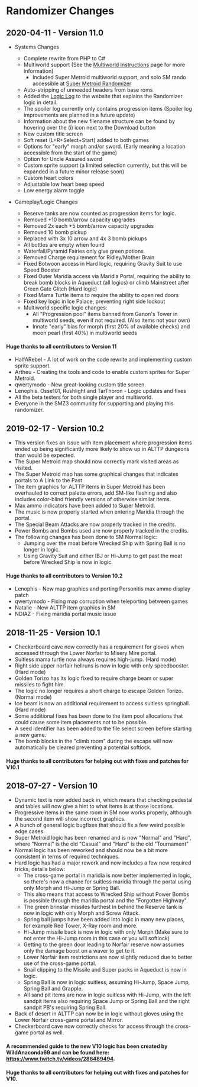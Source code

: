 # Randomizer Changes

## 2020-04-11 - Version 11.0
* Systems Changes
  * Complete rewrite from PHP to C#
  * Multiworld support (See the [Multiworld Instructions](/mwinstructions) page for more information)
    * Included Super Metroid multiworld support, and solo SM rando accessible at [Super Metroid Randomizer](https://sm.samus.link/)
  * Auto-stripping of unneeded headers from base roms
  * Added the [Logic Log](/logic) to the website that explains the Randomizer logic in detail.
  * The spoiler log currently only contains progression items (Spoiler log improvements are planned in a future update)
  * Information about the new filename structure can be found by hovering over the (i) icon next to the Download button
  * New custom title screen
  * Soft reset (L+R+Select+Start) added to both games
  * Options for "early" morph and/or sword. (Early meaning a location accessible from the start of the game)
  * Option for Uncle Assured sword
  * Custom sprite support (a limited selection currently, but this will be expanded in a future minor release soon)
  * Custom heart colors
  * Adjustable low heart beep speed
  * Low energy alarm toggle

* Gameplay/Logic Changes
  * Reserve tanks are now counted as progression items for logic.
  * Removed +10 bomb/arrow capacity upgrades
  * Removed 2x each +5 bomb/arrow capacity upgrades
  * Removed 10 bomb pickup
  * Replaced with 3x 10 arrow and 4x 3 bomb pickups
  * All bottles are empty when found
  * Waterfall/Pyramid Fairies only give green potions
  * Removed Charge requirement for Ridley/Mother Brain
  * Fixed Botwoon access in Hard logic, requiring Gravity Suit to use Speed Booster
  * Fixed Outer Maridia access via Maridia Portal, requiring the ability to break bomb blocks in Aqueduct (all logics) or climb Mainstreet after Green Gate Glitch (Hard logic)
  * Fixed Mama Turtle items to require the ability to open red doors
  * Fixed key logic in Ice Palace, preventing right side lockout
  * Multiworld specific logic changes:
    * All "Progression pool" items banned from Ganon's Tower in multiworld seeds, even if not required. (Also items not your own)
    * Innate "early" bias for morph (first 20% of available checks) and moon pearl (first 40%) in multiworld seeds

#### Huge thanks to all contributors to Version 11
  * HalfARebel - A lot of work on the code rewrite and implementing custom sprite support.
  * Artheu - Creating the tools and code to enable custom sprites for Super Metroid.
  * qwertymodo - New great-looking custom title screen.
  * Lenophis. Osse101, Rushlight and TarThoron - Logic updates and fixes
  * All the beta testers for both single player and multiworld.
  * Everyone in the SMZ3 community for supporting and playing this randomizer.

## 2019-02-17 - Version 10.2
* This version fixes an issue with item placement where progression items ended up being significantly more likely to show up in ALTTP dungeons than would be expected.
* The Super Metroid map should now correctly mark visited areas as visited.
* The Super Metroid map has some graphical changes that indicates portals to A Link to the Past
* The item graphics for ALTTP items in Super Metroid has been overhauled to correct palette errors, add SM-like flashing and also includes color-blind friendly versions of otherwise similar items.
* Max ammo indicators have been added to Super Metroid.
* The music is now properly started when entering Maridia through the portal.
* The Special Beam Attacks are now properly tracked in the credits.
* Power Bombs and Bombs used are now properly tracked in the credits.
* The following changes has been done to SM Normal logic:
  * Jumping over the moat before Wrecked Ship with Spring Ball is no longer in logic.
  * Using Gravity Suit and either IBJ or Hi-Jump to get past the moat before Wrecked Ship is now in logic.

#### Huge thanks to all contributors to Version 10.2
  * Lenophis - New map graphics and porting Personitis max ammo display patch
  * qwertymodo - Fixing map corruption when teleporting between games
  * Natalie - New ALTTP item graphics in SM
  * NDIAZ - Fixing maridia portal music issue

## 2018-11-25 - Version 10.1
* Checkerboard cave now correctly has a requirement for gloves when accessed through the Lower Norfair to Misery Mire portal.
* Suitless mama turtle now always requires high-jump. (Hard mode)
* Right side upper norfair hellruns is now in logic with only speedbooster. (Hard mode)
* Golden Torizo has its logic fixed to require charge beam or super missiles to fight him.
* The logic no longer requires a short charge to escape Golden Torizo. (Normal mode)
* Ice beam is now an additional requirement to access suitless springball. (Hard mode)
* Some additional fixes has been done to the item pool allocations that could cause some item placements not to be possible.
* A seed identifier has been added to the file select screen before starting a new game.
* The bomb blocks in the "climb room" during the escape will now automatically be cleared preventing a potential softlock.

#### Huge thanks to all contributors for helping out with fixes and patches for V10.1

## 2018-07-27 - Version 10
* Dynamic text is now added back in, which means that checking pedestal and tables will now give a hint to what items is at those locations.
* Progressive items in the same room in SM now works properly, although the second item will show incorrect graphics.
* A bunch of general logic bugfixes that should fix a few weird possible edge cases.
* Super Metroid logic has been renamed and is now "Normal" and "Hard", where "Normal" is the old "Casual" and "Hard" is the old "Tournament"
* Normal logic has been reworked and should now be a bit more consistent in terms of required techniques.
* Hard logic has had a major rework and now includes a few new required tricks, details below:
  * The cross-game portal in maridia is now better implemented in logic, so there's now a chance for suitless maridia through the portal using only Morph and Hi-Jump or Spring Ball.
  * This also means that access to Wrecked Ship without Power Bombs is possible through the maridia portal and the "Forgotten Highway".
  * The green brinstar missiles furthest in behind the Reserve tank is now in logic with only Morph and Screw Attack.
  * Spring ball jumps have been added into logic in many new places, for example Red Tower, X-Ray room and more.
  * Hi-Jump missile back is now in logic with only Morph (Make sure to not enter the Hi-Jump room in this case or you will softlock)
  * Getting to the green door leading to Norfair reserve now assumes only the damage boost on a waver to get to it.
  * Lower Norfair item restrictions are now slightly reduced due to better use of the cross-game portal.
  * Snail clipping to the Missile and Super packs in Aqueduct is now in logic.
  * Spring Ball is now in logic suitless, assuming Hi-Jump, Space Jump, Spring Ball and Grapple.
  * All sand pit items are now in logic suitless with Hi-Jump, with the left sandpit items also requiring Space Jump or Spring Ball and the right sandpit PB's requiring Spring Ball.
* Back of desert in ALTTP can now be in logic without gloves using the Lower Norfair cross-game portal and Mirror.
* Checkerboard cave now correctly checks for access through the cross-game portal as well.

#### A recommended guide to the new V10 logic has been created by WildAnaconda69 and can be found here: https://www.twitch.tv/videos/286489494.

#### Huge thanks to all contributors for helping out with fixes and patches for V10.
